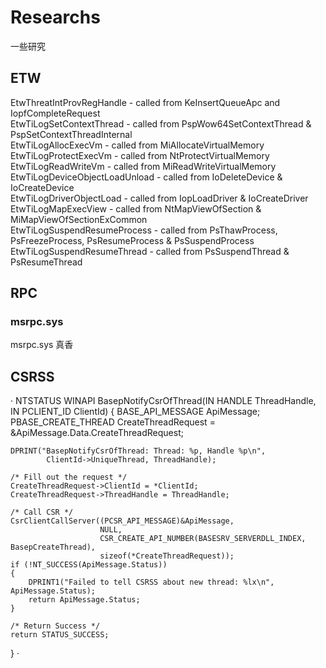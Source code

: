 # Researchs
一些研究

## ETW
EtwThreatIntProvRegHandle - called from KeInsertQueueApc and IopfCompleteRequest  
EtwTiLogSetContextThread - called from PspWow64SetContextThread & PspSetContextThreadInternal  
EtwTiLogAllocExecVm - called from MiAllocateVirtualMemory  
EtwTiLogProtectExecVm - called from NtProtectVirtualMemory  
EtwTiLogReadWriteVm - called from MiReadWriteVirtualMemory  
EtwTiLogDeviceObjectLoadUnload - called from IoDeleteDevice & IoCreateDevice  
EtwTiLogDriverObjectLoad - called from IopLoadDriver & IoCreateDriver  
EtwTiLogMapExecView - called from NtMapViewOfSection & MiMapViewOfSectionExCommon  
EtwTiLogSuspendResumeProcess - called from PsThawProcess, PsFreezeProcess, PsResumeProcess & PsSuspendProcess  
EtwTiLogSuspendResumeThread - called from PsSuspendThread & PsResumeThread  

## RPC
### msrpc.sys
msrpc.sys 真香

## CSRSS
·
NTSTATUS
WINAPI
BasepNotifyCsrOfThread(IN HANDLE ThreadHandle,
                       IN PCLIENT_ID ClientId)
{
    BASE_API_MESSAGE ApiMessage;
    PBASE_CREATE_THREAD CreateThreadRequest = &ApiMessage.Data.CreateThreadRequest;

    DPRINT("BasepNotifyCsrOfThread: Thread: %p, Handle %p\n",
            ClientId->UniqueThread, ThreadHandle);

    /* Fill out the request */
    CreateThreadRequest->ClientId = *ClientId;
    CreateThreadRequest->ThreadHandle = ThreadHandle;

    /* Call CSR */
    CsrClientCallServer((PCSR_API_MESSAGE)&ApiMessage,
                        NULL,
                        CSR_CREATE_API_NUMBER(BASESRV_SERVERDLL_INDEX, BasepCreateThread),
                        sizeof(*CreateThreadRequest));
    if (!NT_SUCCESS(ApiMessage.Status))
    {
        DPRINT1("Failed to tell CSRSS about new thread: %lx\n", ApiMessage.Status);
        return ApiMessage.Status;
    }

    /* Return Success */
    return STATUS_SUCCESS;
}
·
